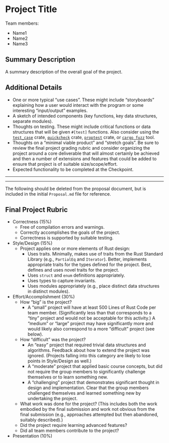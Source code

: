 # Project Title

Team members:

- Name1
- Name2
- Name3

## Summary Description

A summary description of the overall goal of the project.

## Additional Details

- One or more typical “use cases”. These might include “storyboards” explaining
  how a user would interact with the program or some interesting “input/output”
  examples.
- A sketch of intended components (key functions, key data structures, separate
  modules).
- Thoughts on testing. These might include critical functions or data structures
  that will be given `#[test]` functions. Also consider using the
  [`test_case`](https://crates.io/crates/test-case) crate,
  [`quickcheck`](https://crates.io/crates/quickcheck) crate,
  [`proptest`](https://crates.io/crates/proptest) crate, or [`cargo
  fuzz`](https://rust-fuzz.github.io/book/cargo-fuzz.html) tool.
- Thoughts on a “minimal viable product” and “stretch goals”. Be sure to review
  the final project grading rubric and consider organizing the project around a
  core deliverable that will almost certainly be achieved and then a number of
  extensions and features that could be added to ensure that project is of
  suitable size/scope/effort.
- Expected functionality to be completed at the Checkpoint.

***
***

The following should be deleted from the proposal document, but is included in the initial `Proposal.md` file for reference.

## Final Project Rubric

- Correctness (15%)
  - Free of compilation errors and warnings.
  - Correctly accomplishes the goals of the project.
  - Correctness is supported by suitable testing.
- Style/Design (15%)
  - Project applies one or more elements of Rust design:
    - Uses traits.  Minimally, makes use of traits from the Rust Standard Library (e.g., `PartialEq` and `Iterator`).  Better, implements appropriate traits for the types defined for the project.  Best, defines and   uses novel traits for the project.
    - Uses `struct` and `enum` definitions appropriately.
    - Uses types to capture invariants.
    - Uses modules appropriately (e.g., place distinct data structures in distinct modules).
- Effort/Accomplishment (30%)
  - How “big” is the project?
    - A “small” project will have at least 500 Lines of Rust Code per team member.  (Significantly less than that corresponds to a “tiny” project and would not be acceptable for this activity.)  A “medium” or “large” project may have significantly more and would likely also correspond to a more “difficult” project (see below).
  - How “difficult” was the project?
    - An “easy” project that required trivial data structures and algorithms. Feedback about how to extend the project was ignored.  (Projects falling into this category are likely to lose points in Style/Design as well.)
    - A “moderate” project that applied basic course concepts, but did not require the group members to significantly challenge themselves or to learn something new.
    - A “challenging” project that demonstrates significant thought in design and implementation.  Clear that the group members challenged themselves and learned something new by undertaking the project.
  - What work was done for the project?  (This includes both the work embodied by the final submission and work not obvious from the final submission (e.g., approaches attempted but then abandoned, suitably described).) 
  - Did the project require learning advanced features?
  - Did all team members contribute to the project?
- Presentation (10\%)
